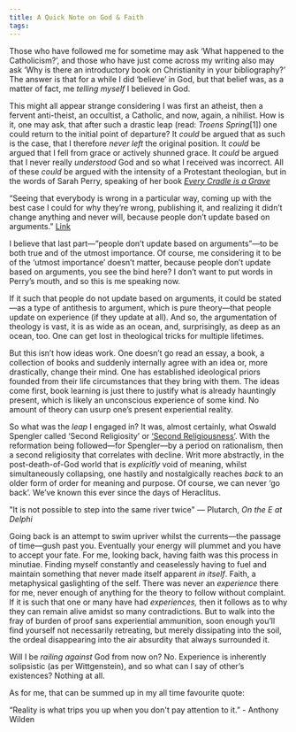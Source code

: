 ```yaml
---
title: A Quick Note on God & Faith
tags:
---
```

Those who have followed me for sometime may ask ‘What happened to the Catholicism?’, and those who have just come across my writing also may ask ‘Why is there an introductory book on Christianity in your bibliography?’ The answer is that for a while I did ‘believe’ in God, but that belief was, as a matter of fact, me _telling myself_ I believed in God.

This might all appear strange considering I was first an atheist, then a fervent anti-theist, an occultist, a Catholic, and now, again, a nihilist. How is it, one may ask, that after such a drastic leap (read: _Troens Spring_\[1\]) one could return to the initial point of departure? It _could_ be argued that as such is the case, that I therefore _never left_ the original position. It _could_ be argued that I fell from grace or actively shunned grace. It _could_ be argued that I never really _understood_ God and so what I received was incorrect. All of these _could_ be argued with the intensity of a Protestant theologian, but in the words of Sarah Perry, speaking of her book [_Every Cradle is a Grave_](https://www.amazon.co.uk/Every-Cradle-Grave-Rethinking-Suicide/dp/0989697290)

“Seeing that everybody is wrong in a particular way, coming up with the best case I could for why they’re wrong, publishing it, and realizing it didn’t change anything and never will, because people don’t update based on arguments.” [Link](https://suspendedreason.com/2016/12/30/the-political-is-always-personal-a-conversation-with-sarah-perry/)

I believe that last part—”people don’t update based on arguments”—to be both true and of the utmost importance. Of course, me considering it to be of the ‘utmost importance’ doesn’t matter, because people don’t update based on arguments, you see the bind here? I don’t want to put words in Perry’s mouth, and so this is me speaking now.

If it such that people do not update based on arguments, it could be stated—as a type of antithesis to argument, which is pure theory—that people update on experience (if they update at all). And so, the argumentation of theology is vast, it is as wide as an ocean, and, surprisingly, as deep as an ocean, too. One can get lost in theological tricks for multiple lifetimes.

But this isn’t how ideas work. One doesn’t go read an essay, a book, a collection of books and suddenly internally agree with an idea or, more drastically, change their mind. One has established ideological priors founded from their life circumstances that they bring with them. The ideas come first, book learning is just there to justify what is already hauntingly present, which is likely an unconscious experience of some kind. No amount of theory can usurp one’s present experiential reality.

So what was the _leap_ I engaged in? It was, almost certainly, what Oswald Spengler called ‘Second Religiosity’ or [‘Second Religiousness’](https://en.wikipedia.org/wiki/The_Decline_of_the_West#Religion_and_secularity). With the reformation being followed—for Spengler—by a period on rationalism, then a second religiosity that correlates with decline. Writ more abstractly, in the post-death-of-God world that is _explicitly_ void of meaning, whilst simultaneously collapsing, one hastily and nostalgically reaches _back_ to an older form of order for meaning and purpose. Of course, we can never ‘go back’. We’ve known this ever since the days of Heraclitus.

"It is not possible to step into the same river twice" — Plutarch, _On the E at Delphi_

Going back is an attempt to swim upriver whilst the currents—the passage of time—gush past you. Eventually your energy will plummet and you have to accept your fate. For me, looking back, having faith was this process in minutiae. Finding myself constantly and ceaselessly having to fuel and maintain something that never made itself apparent _in itself_. Faith, a metaphysical gaslighting of the self. There was never an _experience_ there for me, never enough of anything for the theory to follow without complaint. If it is such that one or many have had _experiences,_ then it follows as to why they can remain alive amidst so many contradictions. But to walk into the fray of burden of proof sans experiential ammunition, soon enough you’ll find yourself not necessarily retreating, but merely dissipating into the soil, the ordeal disappearing into the air absurdity that always surrounded it.

Will I be _railing against_ God from now on? No. Experience is inherently solipsistic (as per Wittgenstein), and so what can I say of other’s existences? Nothing at all.

As for me, that can be summed up in my all time favourite quote:

“Reality is what trips you up when you don't pay attention to it.” - Anthony Wilden